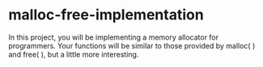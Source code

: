 # malloc-free-implementation
In this project, you will be implementing a memory allocator for programmers. Your functions will be similar to those provided by malloc( ) and free( ), but a little more interesting.
